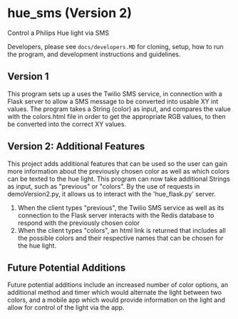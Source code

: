 # hue_sms (Version 2)
Control a Philips Hue light via SMS

Developers, please see `docs/developers.MD` for cloning, setup, how to run the program, and development instructions and guidelines.

## Version 1
   This program sets up a uses the Twilio SMS service, in connection with a Flask server to allow a SMS message to be converted into usable XY int values. 
   The program takes a String (color) as input, and compares the value with the colors.html file in order to get the appropriate RGB values, to then be converted into the correct XY values.
 
## Version 2: Additional Features  
   This project adds additional features that can be used so the user can gain more information about the previously chosen color as well as which colors can be texted to the hue light.
   This program can now take additional Strings as input, such as "previous" or "colors".
   By the use of requests in demoVersion2.py, it allows us to interact with the 'hue_flask.py' server.
   1. When the client types "previous", the Twilio SMS service as well as its connection to the Flask server interacts with the Redis database to respond with the previously chosen color
   2. When the client types "colors", an html link is returned that includes all the possible colors and their respective names that can be chosen for the hue light.

## Future Potential Additions
   Future potential additions include an increased number of color options, an additional method and timer which would alternate the light between two colors, and a mobile app which would provide information on the light and allow for control of the light via the app.